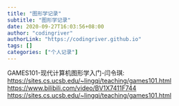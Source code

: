 ```yaml
---
title: "图形学记录"
subtitle: "图形学记录"
date: 2020-09-27T16:03:56+08:00
author: "codingriver"
authorLink: "https://codingriver.github.io"
tags: []
categories: ["个人记录"]
---
```


<!--more-->

GAMES101-现代计算机图形学入门-闫令琪:  
<https://sites.cs.ucsb.edu/~lingqi/teaching/games101.html>  
<https://www.bilibili.com/video/BV1X7411F744>  
<https://sites.cs.ucsb.edu/~lingqi/teaching/games101.html>  